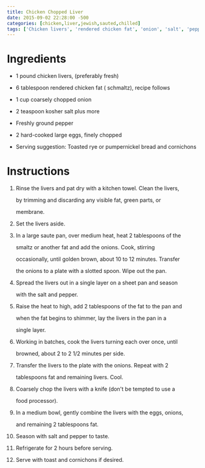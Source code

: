 ```yaml
---
title: Chicken Chopped Liver
date: 2015-09-02 22:28:00 -500
categories: [chicken,liver,jewish,sauted,chilled]
tags: ['Chicken livers', 'rendered chicken fat', 'onion', 'salt', 'pepper', 'hard-cooked eggs', 'rye bread', 'pumpernickel bread', 'cornichons']
---
```


# Ingredients

-   1 pound chicken livers, (preferably fresh)

-   6 tablespoon rendered chicken fat ( schmaltz), recipe follows

-   1 cup coarsely chopped onion

-   2 teaspoon kosher salt plus more

-   Freshly ground pepper

-   2 hard-cooked large eggs, finely chopped

-   Serving suggestion: Toasted rye or pumpernickel bread and cornichons



# Instructions 

1.  Rinse the livers and pat dry with a kitchen towel. Clean the livers,

    by trimming and discarding any visible fat, green parts, or

    membrane.

2.  Set the livers aside.

3.  In a large saute pan, over medium heat, heat 2 tablespoons of the

    smaltz or another fat and add the onions. Cook, stirring

    occasionally, until golden brown, about 10 to 12 minutes. Transfer

    the onions to a plate with a slotted spoon. Wipe out the pan.

4.  Spread the livers out in a single layer on a sheet pan and season

    with the salt and pepper.

5.  Raise the heat to high, add 2 tablespoons of the fat to the pan and

    when the fat begins to shimmer, lay the livers in the pan in a

    single layer.

6.  Working in batches, cook the livers turning each over once, until

    browned, about 2 to 2 1/2 minutes per side.

7.  Transfer the livers to the plate with the onions. Repeat with 2

    tablespoons fat and remaining livers. Cool.

8.  Coarsely chop the livers with a knife (don\'t be tempted to use a

    food processor).

9.  In a medium bowl, gently combine the livers with the eggs, onions,

    and remaining 2 tablespoons fat.

10. Season with salt and pepper to taste.

11. Refrigerate for 2 hours before serving.

12. Serve with toast and cornichons if desired.


